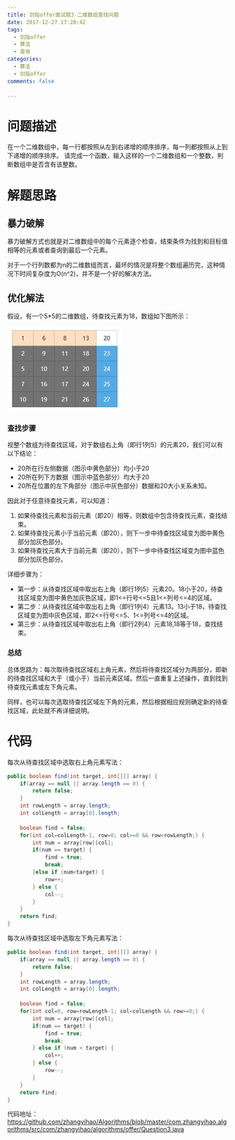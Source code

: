 ```yaml
---
title: 剑指offer面试题3-二维数组查找问题
date: 2017-12-27 17:28:42
tags:
  - 剑指offer
  - 算法
  - 查询
categories:
  - 算法
  - 剑指offer
comments: false

---
```


# 问题描述 #

在一个二维数组中，每一行都按照从左到右递增的顺序排序，每一列都按照从上到下递增的顺序排序。
请完成一个函数，输入这样的一个二维数组和一个整数，判断数组中是否含有该整数。

<!--more-->

# 解题思路 #

## 暴力破解 ##

暴力破解方式也就是对二维数组中的每个元素逐个检查，结束条件为找到和目标值相等的元素或者查询到最后一个元素。

对于一个行列数都为n的二维数组而言，最坏的情况是将整个数组遍历完，这种情况下时间复杂度为O(n^2)，并不是一个好的解决方法。

## 优化解法 ##

假设，有一个5*5的二维数组，待查找元素为18，数组如下图所示：

<img src="illustrations/201712/2017120001.png" />

### 查找步骤 ###

视整个数组为待查找区域，对于数组右上角（即行1列5）的元素20，我们可以有以下结论：

- 20所在行左侧数据（图示中黄色部分）均小于20
- 20所在列下方数据（图示中蓝色部分）均大于20
- 20所在位置的左下角部分（图示中灰色部分）数据和20大小关系未知。

因此对于任意待查找元素，可以知道：

1. 如果待查找元素和当前元素（即20）相等，则数组中包含待查找元素，查找结束。
2. 如果待查找元素小于当前元素（即20），则下一步中待查找区域变为图中黄色部分加灰色部分。
3. 如果待查找元素大于当前元素（即20），则下一步中待查找区域变为图中蓝色部分加灰色部分。 

详细步骤为：

- 第一步：从待查找区域中取出右上角（即行1列5）元素20。18小于20，待查找区域变为图中黄色加灰色区域，即1<=行号<=5且1<=列号<=4的区域。
- 第二步：从待查找区域中取出右上角（即行1列4）元素13。13小于18，待查找区域变为图中灰色区域，即2<=行号<=5、1<=列号<=4的区域。
- 第三步：从待查找区域中取出右上角（即行2列4）元素18,18等于18，查找结束。

### 总结 ###

总体思路为：每次取待查找区域右上角元素，然后将待查找区域分为两部分，即新的待查找区域和大于（或小于）当前元素区域。然后一直重复上述操作，直到找到待查找元素或左下角元素。

同样，也可以每次选取待查找区域左下角的元素，然后根据相应规则确定新的待查找区域，此处就不再详细说明。

# 代码 #

每次从待查找区域中选取右上角元素写法：

```java
public boolean find(int target, int[][] array) {
	if(array == null || array.length == 0) {
		return false;
	}
	int rowLength = array.length;
	int colLength = array[0].length;
	
	boolean find = false;
	for(int col=colLength-1, row=0; col>=0 && row<rowLength;) {
		int num = array[row][col];
		if(num == target) {
			find = true;
			break;
		}else if (num<target) {
			row++;
		} else {
			col--;
		}
	}
	return find;
}
```
每次从待查找区域中选取左下角元素写法：

```java
public boolean find(int target, int[][] array) {
	if(array == null || array.length == 0) {
		return false;
	}
	int rowLength = array.length;
	int colLength = array[0].length;
	
	boolean find = false;
	for(int col=0, row=rowLength-1; col<colLength && row>=0;) {
		int num = array[row][col];
		if(num == target) {
			find = true;
			break;
		} else if (num < target) {
			col++;
		} else {
			row--;
		}
	}
	return find;
}
```

代码地址：
https://github.com/zhangyihao/Algorithms/blob/master/com.zhangyihao.algorithms/src/com/zhangyihao/algorithms/offer/Question3.java